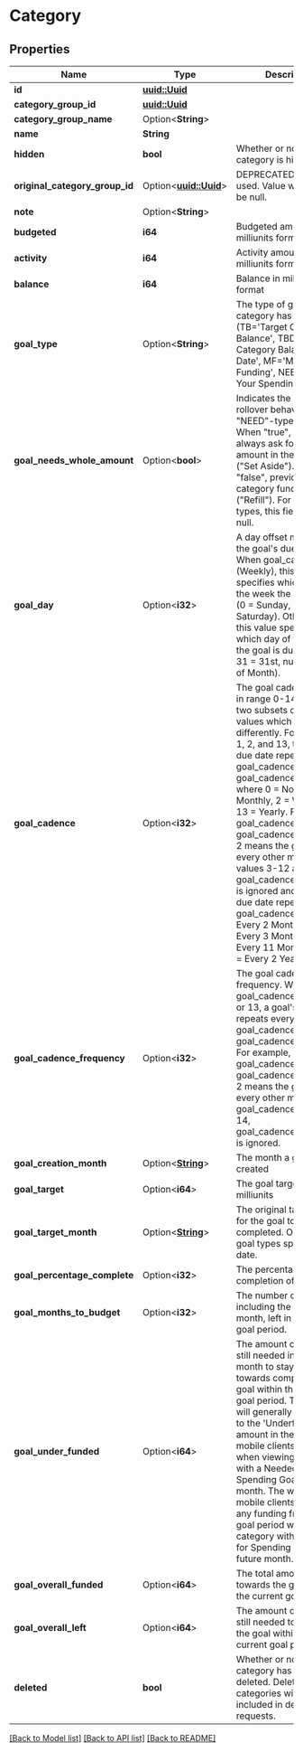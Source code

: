# Category

## Properties

Name | Type | Description | Notes
------------ | ------------- | ------------- | -------------
**id** | [**uuid::Uuid**](uuid::Uuid.md) |  | 
**category_group_id** | [**uuid::Uuid**](uuid::Uuid.md) |  | 
**category_group_name** | Option<**String**> |  | [optional]
**name** | **String** |  | 
**hidden** | **bool** | Whether or not the category is hidden | 
**original_category_group_id** | Option<[**uuid::Uuid**](uuid::Uuid.md)> | DEPRECATED: No longer used.  Value will always be null. | [optional]
**note** | Option<**String**> |  | [optional]
**budgeted** | **i64** | Budgeted amount in milliunits format | 
**activity** | **i64** | Activity amount in milliunits format | 
**balance** | **i64** | Balance in milliunits format | 
**goal_type** | Option<**String**> | The type of goal, if the category has a goal (TB='Target Category Balance', TBD='Target Category Balance by Date', MF='Monthly Funding', NEED='Plan Your Spending') | [optional]
**goal_needs_whole_amount** | Option<**bool**> | Indicates the monthly rollover behavior for \"NEED\"-type goals. When \"true\", the goal will always ask for the target amount in the new month (\"Set Aside\"). When \"false\", previous month category funding is used (\"Refill\"). For other goal types, this field will be null. | [optional]
**goal_day** | Option<**i32**> | A day offset modifier for the goal's due date. When goal_cadence is 2 (Weekly), this value specifies which day of the week the goal is due (0 = Sunday, 6 = Saturday). Otherwise, this value specifies which day of the month the goal is due (1 = 1st, 31 = 31st, null = Last day of Month). | [optional]
**goal_cadence** | Option<**i32**> | The goal cadence. Value in range 0-14. There are two subsets of these values which behave differently. For values 0, 1, 2, and 13, the goal's due date repeats every goal_cadence * goal_cadence_frequency, where 0 = None, 1 = Monthly, 2 = Weekly, and 13 = Yearly. For example, goal_cadence 1 with goal_cadence_frequency 2 means the goal is due every other month. For values 3-12 and 14, goal_cadence_frequency is ignored and the goal's due date repeats every goal_cadence, where 3 = Every 2 Months, 4 = Every 3 Months, ..., 12 = Every 11 Months, and 14 = Every 2 Years. | [optional]
**goal_cadence_frequency** | Option<**i32**> | The goal cadence frequency. When goal_cadence is 0, 1, 2, or 13, a goal's due date repeats every goal_cadence * goal_cadence_frequency. For example, goal_cadence 1 with goal_cadence_frequency 2 means the goal is due every other month.  When goal_cadence is 3-12 or 14, goal_cadence_frequency is ignored. | [optional]
**goal_creation_month** | Option<[**String**](string.md)> | The month a goal was created | [optional]
**goal_target** | Option<**i64**> | The goal target amount in milliunits | [optional]
**goal_target_month** | Option<[**String**](string.md)> | The original target month for the goal to be completed.  Only some goal types specify this date. | [optional]
**goal_percentage_complete** | Option<**i32**> | The percentage completion of the goal | [optional]
**goal_months_to_budget** | Option<**i32**> | The number of months, including the current month, left in the current goal period. | [optional]
**goal_under_funded** | Option<**i64**> | The amount of funding still needed in the current month to stay on track towards completing the goal within the current goal period. This amount will generally correspond to the 'Underfunded' amount in the web and mobile clients except when viewing a category with a Needed for Spending Goal in a future month.  The web and mobile clients will ignore any funding from a prior goal period when viewing category with a Needed for Spending Goal in a future month. | [optional]
**goal_overall_funded** | Option<**i64**> | The total amount funded towards the goal within the current goal period. | [optional]
**goal_overall_left** | Option<**i64**> | The amount of funding still needed to complete the goal within the current goal period. | [optional]
**deleted** | **bool** | Whether or not the category has been deleted.  Deleted categories will only be included in delta requests. | 

[[Back to Model list]](../README.md#documentation-for-models) [[Back to API list]](../README.md#documentation-for-api-endpoints) [[Back to README]](../README.md)


